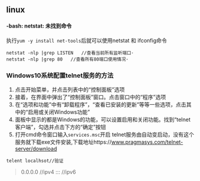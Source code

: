 ## linux

#### -bash: netstat: 未找到命令
执行`yum -y install net-tools`后就可以使用netstat 和 ifconfig命令
```
netstat -nlp |grep LISTEN   //查看当前所有监听端口· 
netstat -nlp |grep 80   //查看所有80端口使用情况·
```
### Windows10系统配置telnet服务的方法
1. 点击开始菜单，并点击列表中的“控制面板”选项
2. 接着，在界面中弹出了“控制面板”窗口。点击窗口中的“程序”选项
3. 在“选项和功能”中有“卸载程序”，“查看已安装的更新”等等一些选项，点击其中的“启用或关闭Windows功能”
4. 面板中显示的都是Windows的功能，可以设置启用和关闭功能。找到“telnet客户端”，勾选并点击下方的“确定”按钮
5. 打开cmd命令窗口输入`services.msc`开启 telnet服务由自动变启动，没有这个服务就下载exe文件安装,下载地址https://www.pragmasys.com/telnet-server/download
```
telent localhsot//验证
```
> 0.0.0.0 //ipv4 
::: //ipv6


